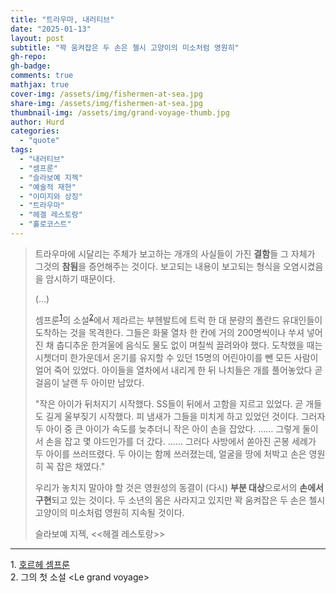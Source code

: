 ```yaml
---
title: "트라우마, 내러티브"
date: "2025-01-13"
layout: post
subtitle: "꽉 움켜잡은 두 손은 첼시 고양이의 미소처럼 영원히"
gh-repo:
gh-badge:
comments: true
mathjax: true
cover-img: /assets/img/fishermen-at-sea.jpg
share-img: /assets/img/fishermen-at-sea.jpg
thumbnail-img: /assets/img/grand-voyage-thumb.jpg
author: Hurd
categories: 
  - "quote"
tags: 
  - "내러티브"
  - "셈프룬"
  - "슬라보예 지젝"
  - "예술적 재현"
  - "이미지와 상징"
  - "트라우마"
  - "헤겔 레스토랑"
  - "홀로코스트"
---
```


> 트라우마에 시달리는 주체가 보고하는 개개의 사실들이 가진 **결함**들 그 자체가 그것의 **참됨**을 증언해주는 것이다. 보고되는 내용이 보고되는 형식을 오염시켰음을 암시하기 때문이다.
> 
> (...)
> 
> 셈프룬<sup>[1](#footnote_1)</sup>의 소설<sup>[2](#footnote_2)</sup>에서 제라르는 부헨발트에 트럭 한 대 분량의 폴란드 유대인들이 도착하는 것을 목격한다. 그들은 화물 열차 한 칸에 거의 200명씩이나 쑤셔 넣어진 채 춥디추운 한겨울에 음식도 물도 없이 며칠씩 끌려와야 했다. 도착했을 때는 시쳇더미 한가운데서 온기를 유지할 수 있던 15명의 어린아이를 뺀 모든 사람이 얼어 죽어 있었다. 아이들을 열차에서 내리게 한 뒤 나치들은 개를 풀어놓았다 곧 걸음이 날랜 두 아이만 남았다.
> 
> "작은 아이가 뒤처지기 시작했다. SS들이 뒤에서 고함을 지르고 있었다. 곧 개들도 길게 울부짖기 시작했다. 피 냄새가 그들을 미치게 하고 있었던 것이다. 그러자 두 아이 중 큰 아이가 속도를 늦추더니 작은 아이 손을 잡았다. …… 그렇게 둘이서 손을 잡고 몇 야드인가를 더 갔다. …… 그러다 사방에서 쏟아진 곤봉 세례가 두 아이를 쓰러뜨렸다. 두 아이는 함께 쓰러졌는데, 얼굴을 땅에 처박고 손은 영원히 꼭 잡은 채였다."
> 
> 우리가 놓치지 말아야 할 것은 영원성의 동결이 (다시) **부분 대상**으로서의 **손에서 구현**되고 있는 것이다. 두 소년의 몸은 사라지고 있지만 꽉 움켜잡은 두 손은 첼시 고양이의 미소처럼 영원히 지속될 것이다.
> 
> 슬라보예 지젝, \<\<헤겔 레스토랑\>\>

---
<a name="footnote_1">1</a>. [호르헤 셈프룬](https://ko.wikipedia.org/wiki/%ED%98%B8%EB%A5%B4%ED%97%A4_%EC%85%88%ED%94%84%EB%A3%AC)   
<a name="footnote_2">2</a>. 그의 첫 소설 \<Le grand voyage\>
